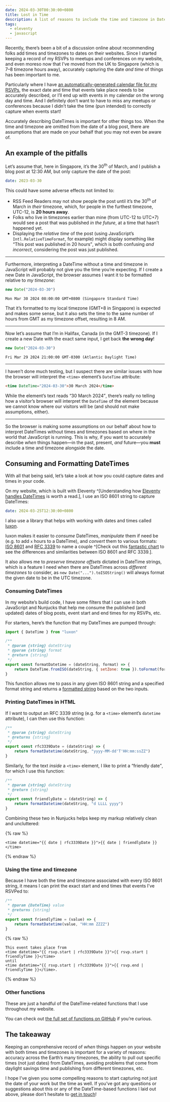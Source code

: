 ```yaml
---
date: 2024-03-30T00:30:00+0800
title: Lost in Time
description: A list of reasons to include the time and timezone in Date strings and some JavaScript functions I use to consume and format them.
tags:
  - eleventy
  - javascript
---
```


Recently, there’s been a bit of a discussion online about recommending folks add times and timezones to dates on their websites. Since I started keeping a record of my RSVPs to meetups and conferences on my website, and even moreso now that I’ve moved from the UK to Singapore (which is 7–8 timezone hours away), accurately capturing the date *and time* of things has been important to me.

Particularly where I have [an automatically-generated calendar file for my RSVPs](/index.ics), the exact date and time that events take place needs to be accurately described, or I’ll end up with events in my calendar on the wrong day and time. And I definitely don’t want to have to miss any meetups or conferences because I didn’t take the time (pun intended) to correctly capture when events start!

Accurately describing DateTimes is important for other things too. When the time and timezone are omitted from the date of a blog post, there are assumptions that are made on your behalf that you may not even be aware of.

## An example of the pitfalls

Let’s assume that, here in Singapore, it’s the 30<sup>th</sup> of March, and I publish a blog post at 12:30 AM, but only capture the date of the post:

```yaml
date: 2023-03-30
```

This could have some adverse effects not limited to:

- RSS Feed Readers may not show people the post until it’s the 30<sup>th</sup> of March in *their* timezone, which, for people in the furthest timezone, UTC-12, is **20 hours away**.
- Folks who live in timezones earlier than mine (from UTC-12 to UTC+7) would see a post that was published *in the future*, at a time that hasn’t happened yet.
- Displaying the *relative time* of the post (using JavaScript’s `Intl.RelativeTimeFormat`, for example) might display something like <q>This post was published in 20 hours</q>, which is both confusing *and incorrect*, considering the post was just published.

--------

Furthermore, interpreting a DateTime without a time and timezone in JavaScript will probably not give you the time you’re expecting. If I create a new Date in JavaScript, the browser assumes I want it to be formatted relative to *my timezone*:

```javascript
new Date("2024-03-30")
```

```text
Mon Mar 30 2024 08:00:00 GMT+0800 (Singapore Standard Time)
```

That it’s formatted to my local timezone (GMT+8 in Singapore) is expected and makes some sense, but it also sets the time to the same number of hours from GMT as my timezone offset, resulting in 8 AM.

--------

Now let’s assume that I’m in Halifax, Canada (in the GMT-3 timezone). If I create a new Date with the exact same input, I get back **the wrong day**!

```javascript
new Date("2024-03-30")
```

```text
Fri Mar 29 2024 21:00:00 GMT-0300 (Atlantic Daylight Time)
```

--------

I haven’t done much testing, but I suspect there are similar issues with how the browser will interpret the `<time>` element’s `DateTime` attribute:

```html
<time DateTime="2024-03-30">30 March 2024</time>
```

While the element’s text reads <q>30 March 2024</q>, there’s really no telling how a visitor’s browser will interpret the `DateTime` of the element because we cannot know where our visitors will be (and should not make assumptions, either).

--------

So the browser is making some assumptions on our behalf about how to interpret DateTimes without times and timezones based on where in the world that JavaScript is running. This is why, if you want to accurately describe *when* things happen—in the past, present, *and* future—you **must** include a time and timezone alongside the date.

## Consuming and Formatting DateTimes

With all that being said, let’s take a look at how you could capture dates and times in your code.

On my website, which is built with Eleventy ^[Understanding how <a href="https://www.11ty.dev/docs/dates/">Eleventy handles DateTimes</a> is worth a read.], I use an ISO 8601 string to capture DateTimes:

```yaml
date: 2024-03-25T12:30:00+0800
```

I also use a library that helps with working with dates and times called [luxon](https://moment.github.io/luxon).

luxon makes it easier to *consume* DateTimes, *manipulate* them if need be (e.g. to add `x` hours to a DateTime), and *convert* them to various formats: [ISO 8601](https://en.wikipedia.org/wiki/ISO_8601) and [RFC 3339](https://en.wikipedia.org/wiki/ISO_8601#RFCs) to name a couple ^[Check out this <a href="https://ijmacd.github.io/rfc3339-iso8601/">fantastic chart</a> to see the differences and similarities between ISO 8601 and RFC 3339.].

It also allows me to *preserve timezone offsets* dictated in DateTime strings, which is a feature I need when there are DateTimes across *different timezones* to consider, as `new Date("...").toISOString()` will always format the given date to be in the UTC timezone.

### Consuming DateTimes

In my website’s build code, I have some filters that I can use in both JavaScript and Nunjucks that help me consume the published (and updated) dates of blog posts, event start and end times for my RSVPs, etc.

For starters, here’s the function that my DateTimes are pumped through:

```javascript
import { DateTime } from "luxon"

/**
 * @param {string} dateString
 * @param {string} format
 * @return {string}
 */
export const formatDatetime = (dateString, format) => {
	return DateTime.fromISO(dateString, { setZone: true }).toFormat(format)
}
```

This function allows me to pass in any given ISO 8601 string and a specified format string and returns a [formatted string](https://moment.github.io/luxon/api-docs/index.html#datetimetoformat) based on the two inputs.

### Printing DateTimes in HTML

If I want to output an RFC 3339 string (e.g. for a `<time>` element’s `datetime` attribute), I can then use this function:

```javascript
/**
 * @param {string} dateString
 * @returns {string}
 */
export const rfc3339Date = (dateString) => {
	return formatDatetime(dateString, "yyyy-MM-dd'T'HH:mm:ssZZ")
}
```

Similarly, for the text *inside* a `<time>` element, I like to print a <q>friendly date</q>, for which I use this function:

```javascript
/**
 * @param {string} dateString
 * @return {string}
 */
export const friendlyDate = (dateString) => {
	return formatDatetime(dateString, "d LLLL yyyy")
}
```

Combining these two in Nunjucks helps keep my markup relatively clean and uncluttered:

{% raw %}
```twig
<time datetime="{{ date | rfc3339Date }}">{{ date | friendlyDate }}</time>
```
{% endraw %}

### Using the time and timezone

Because I have both the time and timezone associated with every ISO 8601 string, it means I can print the exact start and end times that events I’ve RSVPed to:

```javascript
/**
 * @param {DateTime} value
 * @returns {string}
 */
export const friendlyTime = (value) => {
	return formatDatetime(value, "HH:mm ZZZZ")
}
```

{% raw %}
```twig
This event takes place from
<time datetime="{{ rsvp.start | rfc3339Date }}">{{ rsvp.start | friendlyTime }}</time>
until
<time datetime="{{ rsvp.start | rfc3339Date }}">{{ rsvp.end | friendlyTime }}</time>.
```
{% endraw %}

### Other functions

These are just a handful of the DateTime-related functions that I use throughout my website.

You can check out [the full set of functions on GitHub](https://github.com/chrisburnell/chrisburnell.com/blob/d3ad6fe4f65f8914375c978613514fe348b9c969/src/eleventy/filters/dates.js) if you’re curious.

## The takeaway

Keeping an comprehensive record of *when* things happen on your website with both times and timezones is important for a variety of reasons: accuracy across the Earth’s many timezones, the ability to pull out specific times (not just dates) from DateTimes, avoiding problems that come from daylight savings time and publishing from different timezones, etc.

I hope I’ve given you some compelling reasons to start capturing not just the date of your work but the time as well. If you’ve got any questions or suggestions about this or any of the DateTime-based functions I laid out above, please don’t hesitate to [get in touch](/about/#contact)!
